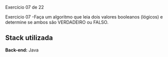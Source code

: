 
Exercício 07 de 22

Exercicio 07 -Faça um algoritmo que leia dois valores booleanos (lógicos) e determine se ambos são VERDADEIRO ou FALSO.


## Stack utilizada



**Back-end:** Java

